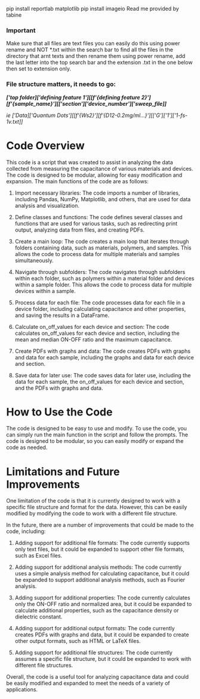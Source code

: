 pip install reportlab matplotlib
pip install imageio
Read me provided by tabine 

### Important

Make sure that all files are text files you can easily do this using power rename and
NOT *.txt within the search bar to find all the files in the directory that arnt texts and then rename them
using power rename, add the last letter into the top search bar and the extension .txt in the one below
then set to extension only.

### File structure matters, it needs to go:

_**['top folder]['defining feature 1'][[f'{defining feature 2}'][f'{sample_name}'][['section']['device_number']['sweep_file]]**_

_ie ['Data]['Quantum Dots'][[f'{Ws2}'][f'{D12-0.2mg/ml...}'][['G']['1']['1-fs-1v.txt]]_

# Code Overview
This code is a script that was created to assist in analyzing the data collected from measuring the capacitance of various materials and devices. The code is designed to be modular, allowing for easy modification and expansion. The main functions of the code are as follows:

1. Import necessary libraries: The code imports a number of libraries, including Pandas, NumPy, Matplotlib, and others, that are used for data analysis and visualization.

2. Define classes and functions: The code defines several classes and functions that are used for various tasks, such as redirecting print output, analyzing data from files, and creating PDFs.

3. Create a main loop: The code creates a main loop that iterates through folders containing data, such as materials, polymers, and samples. This allows the code to process data for multiple materials and samples simultaneously.

4. Navigate through subfolders: The code navigates through subfolders within each folder, such as polymers within a material folder and devices within a sample folder. This allows the code to process data for multiple devices within a sample.

5. Process data for each file: The code processes data for each file in a device folder, including calculating capacitance and other properties, and saving the results in a DataFrame.

6. Calculate on_off_values for each device and section: The code calculates on_off_values for each device and section, including the mean and median ON-OFF ratio and the maximum capacitance.

7. Create PDFs with graphs and data: The code creates PDFs with graphs and data for each sample, including the graphs and data for each device and section.

8. Save data for later use: The code saves data for later use, including the data for each sample, the on_off_values for each device and section, and the PDFs with graphs and data.

# How to Use the Code
The code is designed to be easy to use and modify. To use the code, you can simply run the main function in the script and follow the prompts. The code is designed to be modular, so you can easily modify or expand the code as needed.

# Limitations and Future Improvements
One limitation of the code is that it is currently designed to work with a specific file structure and format for the data. However, this can be easily modified by modifying the code to work with a different file structure.

In the future, there are a number of improvements that could be made to the code, including:

1. Adding support for additional file formats: The code currently supports only text files, but it could be expanded to support other file formats, such as Excel files.

2. Adding support for additional analysis methods: The code currently uses a simple analysis method for calculating capacitance, but it could be expanded to support additional analysis methods, such as Fourier analysis.

3. Adding support for additional properties: The code currently calculates only the ON-OFF ratio and normalized area, but it could be expanded to calculate additional properties, such as the capacitance density or dielectric constant.

4. Adding support for additional output formats: The code currently creates PDFs with graphs and data, but it could be expanded to create other output formats, such as HTML or LaTeX files.

5. Adding support for additional file structures: The code currently assumes a specific file structure, but it could be expanded to work with different file structures.

Overall, the code is a useful tool for analyzing capacitance data and could be easily modified and expanded to meet the needs of a variety of applications.